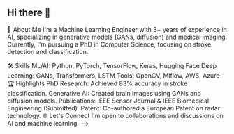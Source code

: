 ## Hi there 👋

👋 About Me
I'm a Machine Learning Engineer with 3+ years of experience in AI, specializing in generative models (GANs, diffusion) and medical imaging. Currently, I'm pursuing a PhD in Computer Science, focusing on stroke detection and classification.

🛠️ Skills
ML/AI: Python, PyTorch, TensorFlow, Keras, Hugging Face
Deep Learning: GANs, Transformers, LSTM
Tools: OpenCV, Mlflow, AWS, Azure
🏆 Highlights
PhD Research: Achieved 83% accuracy in stroke classification.
Generative AI: Created brain images using GANs and diffusion models.
Publications: IEEE Sensor Journal & IEEE Biomedical Engineering (Submitted).
Patent: Co-authored a European Patent on radar technology.
🌐 Let's Connect
I'm open to collaborations and discussions on AI and machine learning.
-->
